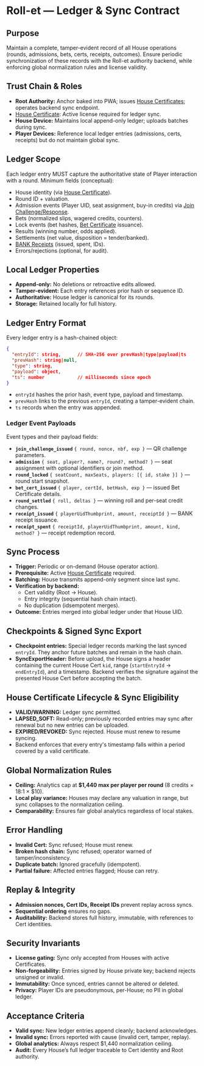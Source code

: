 # Roll-et — Ledger & Sync Contract

## Purpose

Maintain a complete, tamper-evident record of all House operations (rounds, admissions, bets, certs, receipts, outcomes). Ensure periodic synchronization of these records with the Roll-et authority backend, while enforcing global normalization rules and license validity.

## Trust Chain & Roles

- **Root Authority:** Anchor baked into PWA; issues [House Certificates](./house_certificate_contract.md); operates backend sync endpoint.
- [House Certificate](./house_certificate_contract.md): Active license required for ledger sync.
- **House Device:** Maintains local append-only ledger; uploads batches during sync.
- **Player Devices:** Reference local ledger entries (admissions, certs, receipts) but do not maintain global sync.

## Ledger Scope

Each ledger entry MUST capture the authoritative state of Player interaction with a round. Minimum fields (conceptual):

- House identity (via [House Certificate](./house_certificate_contract.md)).
- Round ID + valuation.
- Admission events (Player UID, seat assignment, buy-in credits) via [Join Challenge/Response](./join_challenge_response_contract.md).
- Bets (normalized slips, wagered credits, counters).
- Lock events (bet hashes, [Bet Certificate](./bet_certificate_contract.md) issuance).
- Results (winning number, odds applied).
- Settlements (net value, disposition = tender/banked).
- [BANK Receipts](./bank_receipt_contract.md) (issued, spent, IDs).
- Errors/rejections (optional, for audit).

## Local Ledger Properties

- **Append-only:** No deletions or retroactive edits allowed.
- **Tamper-evident:** Each entry references prior hash or sequence ID.
- **Authoritative:** House ledger is canonical for its rounds.
- **Storage:** Retained locally for full history.

## Ledger Entry Format

Every ledger entry is a hash-chained object:

```json
{
  "entryId": string,      // SHA-256 over prevHash|type|payload|ts
  "prevHash": string|null,
  "type": string,
  "payload": object,
  "ts": number            // milliseconds since epoch
}
```

- `entryId` hashes the prior hash, event type, payload and timestamp.
- `prevHash` links to the previous `entryId`, creating a tamper-evident chain.
- `ts` records when the entry was appended.

### Ledger Event Payloads

Event types and their payload fields:

- **`join_challenge_issued`** `{ round, nonce, nbf, exp }` — QR challenge parameters.
- **`admission`** `{ seat, player?, name?, round?, method? }` — seat assignment with optional identifiers or join method.
- **`round_locked`** `{ seatCount, maxSeats, players: [{ id, stake }] }` — round start snapshot.
- **`bet_cert_issued`** `{ player, certId, betHash, exp }` — issued Bet Certificate details.
- **`round_settled`** `{ roll, deltas }` — winning roll and per-seat credit changes.
- **`receipt_issued`** `{ playerUidThumbprint, amount, receiptId }` — BANK receipt issuance.
- **`receipt_spent`** `{ receiptId, playerUidThumbprint, amount, kind, method? }` — receipt redemption record.

## Sync Process

- **Trigger:** Periodic or on-demand (House operator action).
- **Prerequisite:** Active [House Certificate](./house_certificate_contract.md) required.
- **Batching:** House transmits append-only segment since last sync.
- **Verification by backend:**
  - Cert validity (Root → House).
  - Entry integrity (sequential hash chain intact).
  - No duplication (idsempotent merges).
- **Outcome:** Entries merged into global ledger under that House UID.

## Checkpoints & Signed Sync Export

- **Checkpoint entries:** Special ledger records marking the last synced `entryId`. They anchor future batches and remain in the hash chain.
- **SyncExportHeader:** Before upload, the House signs a header containing the current House Cert `kid`, range (`startEntryId` → `endEntryId`), and a timestamp. Backend verifies the signature against the presented House Cert before accepting the batch.

## House Certificate Lifecycle & Sync Eligibility

- **VALID/WARNING:** Ledger sync permitted.
- **LAPSED_SOFT:** Read-only; previously recorded entries may sync after renewal but no new entries can be uploaded.
- **EXPIRED/REVOKED:** Sync rejected. House must renew to resume syncing.
- Backend enforces that every entry's timestamp falls within a period covered by a valid certificate.

## Global Normalization Rules

- **Ceiling:** Analytics cap at **$1,440 max per player per round** (8 credits × 18:1 × $10).
- **Local play variance:** Houses may declare any valuation in range, but sync collapses to the normalization ceiling.
- **Comparability:** Ensures fair global analytics regardless of local stakes.

## Error Handling

- **Invalid Cert:** Sync refused; House must renew.
- **Broken hash chain:** Sync refused; operator warned of tamper/inconsistency.
- **Duplicate batch:** Ignored gracefully (idempotent).
- **Partial failure:** Affected entries flagged; House can retry.

## Replay & Integrity

- **Admission nonces, Cert IDs, Receipt IDs** prevent replay across syncs.
- **Sequential ordering** ensures no gaps.
- **Auditability:** Backend stores full history, immutable, with references to Cert identities.

## Security Invariants

- **License gating:** Sync only accepted from Houses with active Certificates.
- **Non-forgeability:** Entries signed by House private key; backend rejects unsigned or invalid.
- **Immutability:** Once synced, entries cannot be altered or deleted.
- **Privacy:** Player IDs are pseudonymous, per-House; no PII in global ledger.

## Acceptance Criteria

- **Valid sync:** New ledger entries append cleanly; backend acknowledges.
- **Invalid sync:** Errors reported with cause (invalid cert, tamper, replay).
- **Global analytics:** Always respect $1,440 normalization ceiling.
- **Audit:** Every House’s full ledger traceable to Cert identity and Root authority.
